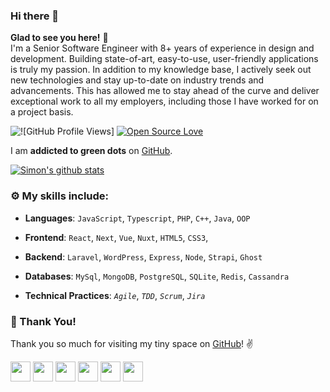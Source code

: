 ### Hi there 👋
**Glad to see you here!** :star_struck: <br>
I'm a Senior Software Engineer with 8+ years of experience in design and development. Building state-of-art, easy-to-use, user-friendly applications is truly my passion. In addition to my knowledge base, I actively seek out new technologies and stay up-to-date on industry trends and advancements. This has allowed me to stay ahead of the curve and deliver exceptional work to all my employers, including those I have worked for on a project basis.  


![![GitHub Profile Views]](https://komarev.com/ghpvc/?username=simongomes)
 [![Open Source Love](https://badges.frapsoft.com/os/v2/open-source.svg?v=103)](https://github.com/Prodip2416)

 
I am **addicted to green dots** on [GitHub](https://github.com/simongomes?tab=repositories).

[![Simon's github stats](https://github-readme-stats.vercel.app/api?username=simongomes&show_icons=true)](https://github.com/simongomes)

### :gear: My skills include:

- **Languages**: `JavaScript`, `Typescript`, `PHP`, `C++`, `Java`, `OOP`

- **Frontend**: `React`, `Next`, `Vue`, `Nuxt`, `HTML5`, `CSS3`,

- **Backend**: `Laravel`, `WordPress`, `Express`, `Node`, `Strapi`, `Ghost`

- **Databases**: `MySql`, `MongoDB`, `PostgreSQL`, `SQLite`, `Redis`, `Cassandra`

- **Technical Practices**: *`Agile`*, *`TDD`*, *`Scrum`*, *`Jira`*


### :hugs: Thank You!

Thank you so much for visiting my tiny space on [GitHub](https://github.com/simongomes)! :v:

<a href="https://twitter.com/busy_simon" title="X"><img src="https://raw.githubusercontent.com/vinitshahdeo/Water-Monitoring-System/master/assets/twitter.png" width="32px" height="32px"></a>
<a href="https://www.facebook.com/sum.sim" title="Facebook"><img src="https://raw.githubusercontent.com/vinitshahdeo/Water-Monitoring-System/master/assets/facebook.png" width="32px" height="32px"></a> 
<a href="https://www.linkedin.com/in/simon-gomes" title="LinkedIn"><img src="https://raw.githubusercontent.com/vinitshahdeo/Water-Monitoring-System/master/assets/linkedin.png" width="32px" height="32px"></a> 
<a href="https://stackoverflow.com/users/3518548/simon-gomes" title="StackOverflow"><img src="https://upload.wikimedia.org/wikipedia/commons/thumb/e/ef/Stack_Overflow_icon.svg/768px-Stack_Overflow_icon.svg.png" width="32px" height="32px"></a> 
<a href="https://leetcode.com/u/simongomes/" title="Leetcode"><img src="https://raw.githubusercontent.com/vinitshahdeo/Water-Monitoring-System/master/assets/linkedin.png" width="32px" height="32px"></a> 
<a href="https://simonthedev.com"><img src="https://avatars.githubusercontent.com/u/1799122" width="32px" height="32px"></a>


<!-- ----
```javascript

if (_.isAwesome(thisRepo)) {
  thisRepo.star(); // thanks in advance :p
}

```
---- -->
